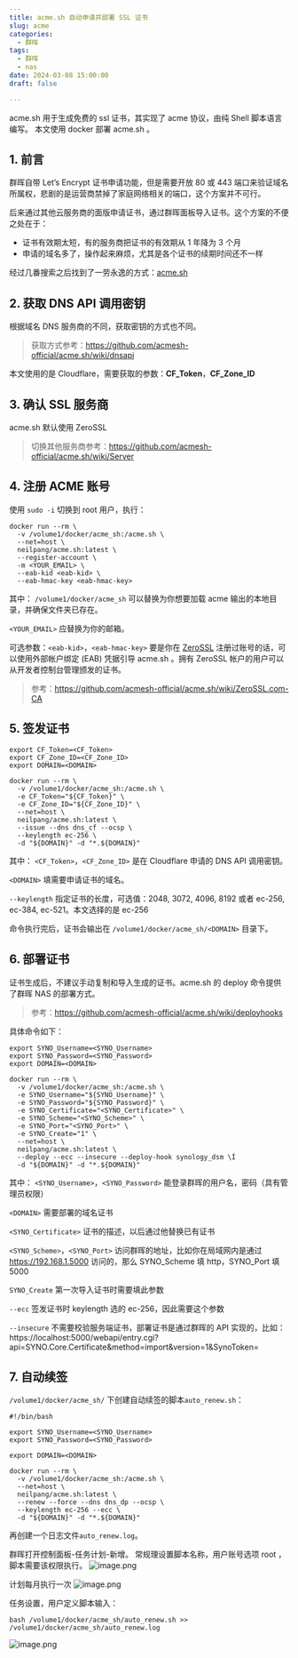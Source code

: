 ```yaml
---
title: acme.sh 自动申请并部署 SSL 证书
slug: acme
categories:
  - 群晖
tags:
  - 群晖
  - nas
date: 2024-03-08 15:00:00
draft: false

---
```


acme.sh 用于生成免费的 ssl 证书，其实现了 acme 协议，由纯 Shell 脚本语言编写。
本文使用 docker 部署 acme.sh 。

<!--more-->

## 1. 前言

群晖自带 Let’s Encrypt 证书申请功能，但是需要开放 80 或 443 端口来验证域名所属权，悲剧的是运营商禁掉了家庭网络相关的端口，这个方案并不可行。

后来通过其他云服务商的面版申请证书，通过群晖面板导入证书。这个方案的不便之处在于：

- 证书有效期太短，有的服务商把证书的有效期从 1 年降为 3 个月
- 申请的域名多了，操作起来麻烦，尤其是各个证书的续期时间还不一样

经过几番搜索之后找到了一劳永逸的方式：[acme.sh](https://github.com/acmesh-official/acme.sh)

## 2. 获取 DNS API 调用密钥

根据域名 DNS 服务商的不同，获取密钥的方式也不同。

> 获取方式参考：https://github.com/acmesh-official/acme.sh/wiki/dnsapi

本文使用的是 Cloudflare，需要获取的参数：**CF_Token**，**CF_Zone_ID**

## 3. 确认 SSL 服务商

acme.sh 默认使用 ZeroSSL

> 切换其他服务商参考：https://github.com/acmesh-official/acme.sh/wiki/Server

## 4. 注册 ACME 账号

使用 `sudo -i` 切换到 root 用户，执行：

```
docker run --rm \
  -v /volume1/docker/acme_sh:/acme.sh \
  --net=host \
  neilpang/acme.sh:latest \
  --register-account \
  -m <YOUR_EMAIL> \
  --eab-kid <eab-kid> \
  --eab-hmac-key <eab-hmac-key>
```

其中：
`/volume1/docker/acme_sh` 可以替换为你想要加载 acme 输出的本地目录，并确保文件夹已存在。

`<YOUR_EMAIL>` 应替换为你的邮箱。

可选参数：`<eab-kid>`，`<eab-hmac-key>`
要是你在 [ZeroSSL](https://app.zerossl.com) 注册过账号的话，可以使用外部帐户绑定 (EAB) 凭据引导 acme.sh 。拥有 ZeroSSL 帐户的用户可以从开发者控制台管理颁发的证书。

> 参考：https://github.com/acmesh-official/acme.sh/wiki/ZeroSSL.com-CA

## 5. 签发证书

```
export CF_Token=<CF_Token>
export CF_Zone_ID=<CF_Zone_ID>
export DOMAIN=<DOMAIN>

docker run --rm \
  -v /volume1/docker/acme_sh:/acme.sh \
  -e CF_Token="${CF_Token}" \
  -e CF_Zone_ID="${CF_Zone_ID}" \
  --net=host \
  neilpang/acme.sh:latest \
  --issue --dns dns_cf --ocsp \
  --keylength ec-256 \
  -d "${DOMAIN}" -d "*.${DOMAIN}"
```

其中：
`<CF_Token>`，`<CF_Zone_ID>` 是在 Cloudflare 申请的 DNS API 调用密钥。

`<DOMAIN>` 填需要申请证书的域名。

`--keylength` 指定证书的长度，可选值：2048, 3072, 4096, 8192 或者 ec-256, ec-384, ec-521。本文选择的是 ec-256

命令执行完后，证书会输出在 `/volume1/docker/acme_sh/<DOMAIN>` 目录下。

## 6. 部署证书

证书生成后，不建议手动复制和导入生成的证书。acme.sh 的 deploy 命令提供了群晖 NAS 的部署方式。

> 参考：https://github.com/acmesh-official/acme.sh/wiki/deployhooks

具体命令如下：

```
export SYNO_Username=<SYNO_Username>
export SYNO_Password=<SYNO_Password>
export DOMAIN=<DOMAIN>

docker run --rm \
  -v /volume1/docker/acme_sh:/acme.sh \
  -e SYNO_Username="${SYNO_Username}" \
  -e SYNO_Password="${SYNO_Password}" \
  -e SYNO_Certificate="<SYNO_Certificate>" \
  -e SYNO_Scheme="<SYNO_Scheme>" \
  -e SYNO_Port="<SYNO_Port>" \
  -e SYNO_Create="1" \
  --net=host \
  neilpang/acme.sh:latest \
  --deploy --ecc --insecure --deploy-hook synology_dsm \Í
  -d "${DOMAIN}" -d "*.${DOMAIN}"
```

其中：
`<SYNO_Username>`，`<SYNO_Password>` 能登录群晖的用户名，密码（具有管理员权限）

`<DOMAIN>` 需要部署的域名证书

`<SYNO_Certificate>` 证书的描述，以后通过他替换已有证书

`<SYNO_Scheme>`，`<SYNO_Port>` 访问群晖的地址，比如你在局域网内是通过 https://192.168.1.5000 访问的，那么 SYNO_Scheme 填 http，SYNO_Port 填 5000

`SYNO_Create` 第一次导入证书时需要填此参数

`--ecc` 签发证书时 keylength 选的 ec-256，因此需要这个参数

`--insecure` 不需要校验服务端证书，部署证书是通过群晖的 API 实现的，比如：https://localhost:5000/webapi/entry.cgi?api=SYNO.Core.Certificate&method=import&version=1&SynoToken=

## 7. 自动续签

`/volume1/docker/acme_sh/` 下创建自动续签的脚本`auto_renew.sh`：

```
#!/bin/bash

export SYNO_Username=<SYNO_Username>
export SYNO_Password=<SYNO_Password>

export DOMAIN=<DOMAIN>

docker run --rm \
  -v /volume1/docker/acme_sh:/acme.sh \
  --net=host \
  neilpang/acme.sh:latest \
  --renew --force --dns dns_dp --ocsp \
  --keylength ec-256 --ecc \
  -d "${DOMAIN}" -d "*.${DOMAIN}"
```

再创建一个日志文件`auto_renew.log`。

群晖打开控制面板-任务计划-新增。
常规理设置脚本名称，用户账号选项 root ，脚本需要该权限执行。
![image.png](https://r.xulinfeng.com/linden/2024/05/33121fe4c19a02ed51aceec01a7095b1.png)

计划每月执行一次
![image.png](https://r.xulinfeng.com/linden/2024/05/00e890aa270be46fe6247f2ef6cab997.png)

任务设置，用户定义脚本输入：

```
bash /volume1/docker/acme_sh/auto_renew.sh >> /volume1/docker/acme_sh/auto_renew.log
```

![image.png](https://r.xulinfeng.com/linden/2024/05/35dbe1653724c174304dfd7fb3646dbc.png)
